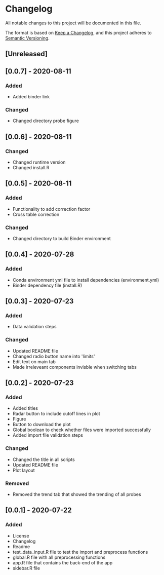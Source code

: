 # Changelog
All notable changes to this project will be documented in this file.

The format is based on [Keep a Changelog](https://keepachangelog.com/en/1.0.0/),
and this project adheres to [Semantic Versioning](https://semver.org/spec/v2.0.0.html).

## [Unreleased]

## [0.0.7] - 2020-08-11
### Added
- Added binder link

### Changed
- Changed directory probe figure

## [0.0.6] - 2020-08-11
### Changed
- Changed runtime version
- Changed install.R

## [0.0.5] - 2020-08-11

### Added
- Functionality to add correction factor
- Cross table correction

### Changed
- Changed directory to build Binder environment

## [0.0.4] - 2020-07-28

### Added
- Conda environment yml file to install dependencies (environment.yml)
- Binder dependency file (install.R)

## [0.0.3] - 2020-07-23

### Added
- Data validation steps

### Changed
- Updated README file
- Changed radio button name into 'limits'
- Edit text on main tab
- Made irreleveant components invisble when switching tabs

## [0.0.2] - 2020-07-23

### Added
- Added titles
- Radar button to include cutoff lines in plot
- Figure
- Button to download the plot
- Global boolean to check whether files were imported successfully
- Added import file validation steps

### Changed
- Changed the title in all scripts
- Updated README file
- Plot layout

### Removed
- Removed the trend tab that showed the trending of all probes

## [0.0.1] - 2020-07-22

### Added
- License
- Changelog
- Readme
- test_data_input.R file to test the import and preprocess functions
- global.R file with all preprocessing functions
- app.R file that contains the back-end of the app
- sidebar.R file
